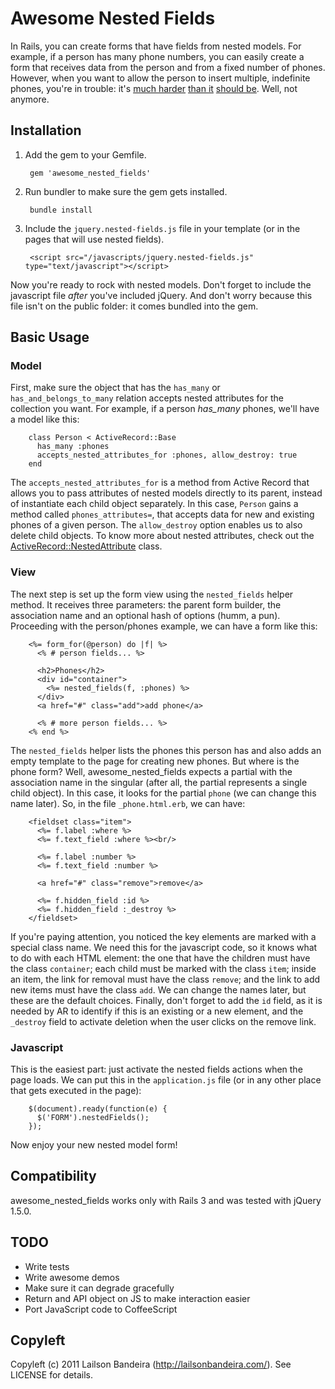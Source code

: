Awesome Nested Fields
=====================

In Rails, you can create forms that have fields from nested models. For example, if a person has many phone numbers, you can easily create a form that receives data from the person and from a fixed number of phones. However, when you want to allow the person to insert multiple, indefinite phones, you're in trouble: it's [much harder](http://railscasts.com/episodes/196-nested-model-form-part-1) [than it](http://railscasts.com/episodes/197-nested-model-form-part-2) [should be](http://stackoverflow.com/questions/1704142/unobtrusive-dynamic-form-fields-in-rails-with-jquery). Well, not anymore.


Installation
------------

1. Add the gem to your Gemfile.

        gem 'awesome_nested_fields'

2. Run bundler to make sure the gem gets installed.

        bundle install
    
3. Include the `jquery.nested-fields.js` file in your template (or in the pages that will use nested fields).
    
        <script src="/javascripts/jquery.nested-fields.js" type="text/javascript"></script>

Now you're ready to rock with nested models. Don't forget to include the javascript file _after_ you've included jQuery. And don't worry because this file isn't on the public folder: it comes bundled into the gem.


Basic Usage
-----------

### Model

First, make sure the object that has the `has_many` or `has_and_belongs_to_many` relation accepts nested attributes for the collection you want. For example, if a person _has_many_ phones, we'll have a model like this:

        class Person < ActiveRecord::Base
          has_many :phones
          accepts_nested_attributes_for :phones, allow_destroy: true
        end

The `accepts_nested_attributes_for` is a method from Active Record that allows you to pass attributes of nested models directly to its parent, instead of instantiate each child object separately. In this case, `Person` gains a method called `phones_attributes=`, that accepts data for new and existing phones of a given person. The `allow_destroy` option enables us to also delete child objects. To know more about nested attributes, check out the [ActiveRecord::NestedAttribute](https://github.com/rails/rails/blob/master/activerecord/lib/active_record/nested_attributes.rb#L1) class.

### View

The next step is set up the form view using the `nested_fields` helper method. It receives three parameters: the parent form builder, the association name and an optional hash of options (humm, a pun).
Proceeding with the person/phones example, we can have a form like this:

        <%= form_for(@person) do |f| %>
          <% # person fields... %>

          <h2>Phones</h2>
          <div id="container">
            <%= nested_fields(f, :phones) %>
          </div>
          <a href="#" class="add">add phone</a>

          <% # more person fields... %>
        <% end %>

The `nested_fields` helper lists the phones this person has and also adds an empty template to the page for creating new phones. But where is the phone form? Well, awesome_nested_fields expects a partial with the association name in the singular (after all, the partial represents a single child object). In this case, it looks for the partial `phone` (we can change this name later). So, in the file `_phone.html.erb`, we can have:

        <fieldset class="item">
          <%= f.label :where %>
          <%= f.text_field :where %><br/>
            
          <%= f.label :number %>
          <%= f.text_field :number %>

          <a href="#" class="remove">remove</a>
          
          <%= f.hidden_field :id %>
          <%= f.hidden_field :_destroy %>
        </fieldset>

If you're paying attention, you noticed the key elements are marked with a special class name. We need this for the javascript code, so it knows what to do with each HTML element: the one that have the children must have the class `container`; each child must be marked with the class `item`; inside an item, the link for removal must have the class `remove`; and the link to add new items must have the class `add`. We can change the names later, but these are the default choices. Finally, don't forget to add the `id` field, as it is needed by AR to identify if this is an existing or a new element, and the `_destroy` field  to activate deletion when the user clicks on the remove link.

### Javascript

This is the easiest part: just activate the nested fields actions when the page loads. We can put this in the `application.js` file (or in any other place that gets executed in the page):

        $(document).ready(function(e) {
          $('FORM').nestedFields();
        });

Now enjoy your new nested model form!


Compatibility
-------------

awesome_nested_fields works only with Rails 3 and was tested with jQuery 1.5.0.


TODO
----

* Write tests
* Write awesome demos
* Make sure it can degrade gracefully
* Return and API object on JS to make interaction easier
* Port JavaScript code to CoffeeScript


Copyleft
--------
Copyleft (c) 2011 Lailson Bandeira (http://lailsonbandeira.com/). See LICENSE for details.